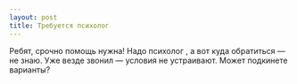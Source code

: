 ```yaml
---
layout: post 
title: Требуется психолог  
--- 
```

Ребят, срочно помощь нужна! Надо психолог , а вот куда обратиться — не знаю. Уже везде звонил — условия не устраивают. Может подкинете варианты?